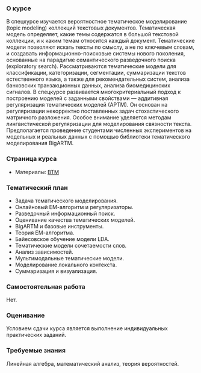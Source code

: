 ### О курсе
В спецкурсе изучается вероятностное тематическое моделирование (topic modeling) коллекций текстовых документов. Тематическая модель определяет, какие темы содержатся в большой текстовой коллекции, и к каким темам относится каждый документ. Тематические модели позволяют искать тексты по смыслу, а не по ключевым словам, и создавать информационно-поисковые системы нового поколения, основанные на парадигме семантического разведочного поиска (exploratory search). Рассматриваются тематические модели для классификации, категоризации, сегментации, суммаризации текстов естественного языка, а также для рекомендательных систем, анализа банковских транзакционных данных, анализа биомедицинских сигналов. В спецкурсе развивается многокритериальный подход к построению моделей с заданными свойствами — аддитивная регуляризация тематических моделей (АРТМ). Он основан на регуляризации некорректно поставленных задач стохастического матричного разложения. Особое внимание уделяется методам лингвистической регуляризации для моделирования связности текста. Предполагается проведение студентами численных экспериментов на модельных и реальных данных с помощью библиотеки тематического моделирования BigARTM.

### Страница курса

- Материалы: [ВТМ](http://bit.ly/2EGWcjA)

### Тематический план
* Задача тематического моделирования.
* Онлайновый ЕМ-алгоритм и регуляризаторы.
* Разведочный информационный поиск.
* Оценивание качества тематических моделей.
* BigARTM и базовые инструменты.
* Теория ЕМ-алгоритма.
* Байесовское обучение модели LDA.
* Тематические модели сочетаемости слов.
* Анализ зависимостей.
* Мультимодальные тематические модели.
* Моделирование локального контекста.
* Суммаризация и визуализация.

### Самостоятельная работа
Нет.

### Оценивание
Условием сдачи курса является выполнение индивидуальных практических заданий.

### Требуемые знания
Линейная алгебра, математический анализ, теория вероятностей.
